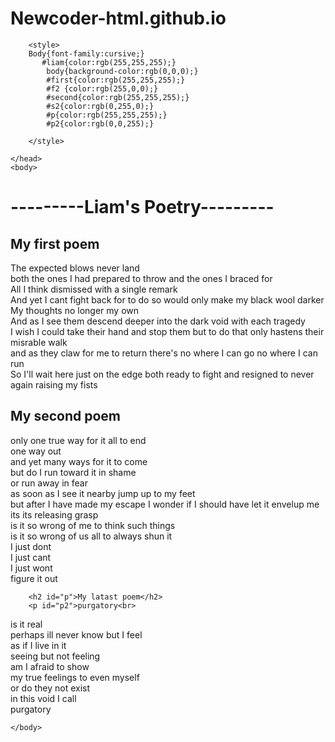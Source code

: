 # Newcoder-html.github.io
<!DOCTYPE html>
<html>
    <head>
        <meta charset="utf-8">
        <title>Loetry</title>
        
        <style>
        Body{font-family:cursive;}
           #liam{color:rgb(255,255,255);} 
            body{background-color:rgb(0,0,0);}
            #first{color:rgb(255,255,255);}
            #f2 {color:rgb(255,0,0);}
            #second{color:rgb(255,255,255);}
            #s2{color:rgb(0,255,0);}
            #p{color:rgb(255,255,255);}
            #p2{color:rgb(0,0,255);}
            
        </style>
        
    </head>
    <body>
<h1 id="liam">
---------Liam's Poetry---------
    
</h1>
<h2 id="first">My first poem</h2>
<p id="f2">The expected blows never land<br>
both the ones I had prepared to throw and the ones I braced for<br>
All I think dismissed with a single remark<br>
And yet I cant fight back for to do so would only make my black wool darker<br>
My thoughts no longer my own<br>
And as I see them descend deeper into the dark void with each tragedy<br>
I wish I could take their hand and stop them
but to do that only hastens their misrable walk<br>
and as they claw for me to return there's no where I can go no where I can run<br>
So I'll wait here just on the edge both ready to fight and resigned to never again raising my fists</p>
<h2 id="second">My second poem</h2><p id="s2">only one true way for it all to end<br>
one way out<br>
and yet many ways for it to come<br>
but do I run toward it in shame<br>
or run away in fear<br>
as soon as I see it nearby jump up to my feet<br>
but after I have made my escape I wonder if I should have let it envelup me its its releasing grasp<br>
is it so wrong of me to think such things<br>
is it so wrong of us all to always shun it<br>
I just dont<br>
I just cant<br>
I just wont<br>
figure it out</p>
    
        
        <h2 id="p">My latast poem</h2>
        <p id="p2">purgatory<br>
is it real<br>
perhaps ill never know but I feel<br>
as if I live in it<br>
seeing but not feeling<br>
am I afraid to show<br>
my true feelings to even myself<br>
or do they not exist <br>
in this void I call<br>
purgatory</p>
        
        
    </body>
</html>
